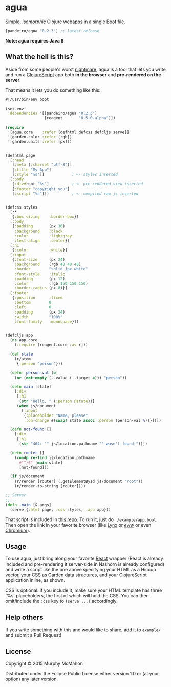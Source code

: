 # agua

Simple, *isomorphic* Clojure webapps in a single
[Boot](http://boot-clj.com) file.

[](dependency)
```clojure
[pandeiro/agua "0.2.3"] ;; latest release
```
[](/dependency)

**Note: agua requires Java 8**

## What the hell is this?

Aside from some people's worst
[nightmare](https://twitter.com/alandipert/status/564940013805514752),
agua is a tool that lets you write and run a
[ClojureScript](https://github.com/clojure/clojurescript) app both **in
the browser** and **pre-rendered on the server**.

That means it lets you do something like this:

```clj
#!/usr/bin/env boot

(set-env!
 :dependencies '[[pandeiro/agua "0.2.3"]
                 [reagent       "0.5.0-alpha"]])

(require
 '[agua.core    :refer [defhtml defcss defcljs serve]]
 '[garden.color :refer [rgb]]
 '[garden.units :refer [px]])


(defhtml page
  [:head
   [:meta {:charset "utf-8"}]
   [:title "My App"]
   [:style "%s"]]            ; <- styles inserted
  [:body
   [:div#root "%s"]          ; <- pre-rendered view inserted
   [:footer "copyright you"]
   [:script "%s"]])          ; <- compiled raw js inserted


(defcss styles
  [:*
   {:box-sizing    :border-box}]
  [:body
   {:padding       (px 36)
    :background    :black
    :color         :lightgray
    :text-align    :center}]
  [:h1
   {:color         :white}]
  [:input
   {:font-size     (px 24)
    :background    (rgb 40 40 40)
    :border        "solid 1px white"
    :font-style    :italic
    :padding       (px 12)
    :color         (rgb 150 150 150)
    :border-radius (px 8)}]
  [:footer
   {:position      :fixed
    :bottom        0
    :left          0
    :padding       (px 24)
    :width         "100%"
    :font-family   :monospace}])


(defcljs app
  (ns app.core
    (:require [reagent.core :as r]))

  (def state
    (r/atom
     {:person "person"}))

  (defn- person-val [e]
    (or (not-empty (.-value (.-target e))) "person"))

  (defn main [state]
    [:div
     [:h1
      (str "Hello, " (:person @state))]
     (when js/document
       [:input
        {:placeholder "Name, please"
         :on-change #(swap! state assoc :person (person-val %))}])])

  (defn not-found []
    [:div
     [:h1
      (str "404: '" js/location.pathname "' wasn't found.")]])

  (defn router []
    (condp re-find js/location.pathname
      #"^/$" [main state]
      [not-found]))

  (if js/document
    (r/render [router] (.getElementById js/document "root"))
    (r/render-to-string [router])))

;; Server
;;
(defn -main [& args]
  (serve {:html page, :css styles, :app app}))
```

That script is included in
[this repo](https://github.com/pandeiro/agua/tree/master/example). To
run it, just do `./example/app.boot`. Then open the link in your
favorite browser (like [Lynx](http://lynx.isc.org/) or
[*eww*](http://www.gnu.org/software/emacs/manual/html_mono/eww.html) or
even [Chromium](http://www.chromium.org/Home)).

## Usage

To use agua, just bring along your favorite
[React](http://facebook.github.io/react/) wrapper (React is already
included and pre-rendering it server-side in Nashorn is already
configured) and write a script like the one above specifying your HTML
as a Hiccup vector, your CSS as Garden data structures, and your
ClojureScript application inline, as shown.

CSS is optional: if you include it, make sure your HTML template has
three '%s' placeholders, the first of which will hold the CSS. You can
then omit/include the `:css` key to `(serve ...)` accordingly.

## Help others

If you write something with this and would like to share, add it to
`example/` and submit a Pull Request!

## License

Copyright © 2015 Murphy McMahon

Distributed under the Eclipse Public License either version 1.0 or (at
your option) any later version.
